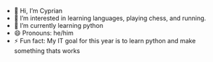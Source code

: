 - 👋 Hi, I’m Cyprian 
- 👀 I’m interested in learning languages, playing chess, and running.
- 🌱 I’m currently learning python
- 😄 Pronouns: he/him
- ⚡ Fun fact: My IT goal for this year is to learn python and make something thats works

<!---
Cytreq/Cytreq is a ✨ special ✨ repository because its `README.md` (this file) appears on your GitHub profile.
You can click the Preview link to take a look at your changes.
--->
